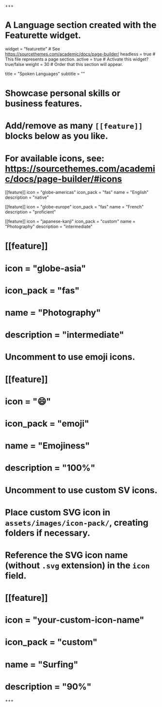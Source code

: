 +++
# A Language section created with the Featurette widget.
widget = "featurette"  # See https://sourcethemes.com/academic/docs/page-builder/
headless = true  # This file represents a page section.
active = true  # Activate this widget? true/false
weight = 30  # Order that this section will appear.

title = "Spoken Languages"
subtitle = ""

# Showcase personal skills or business features.
# 
# Add/remove as many `[[feature]]` blocks below as you like.
# 
# For available icons, see: https://sourcethemes.com/academic/docs/page-builder/#icons

[[feature]]
  icon = "globe-americas"
  icon_pack = "fas"
  name = "English"
  description = "native"
  
[[feature]]
  icon = "globe-europe"
  icon_pack = "fas"
  name = "French"
  description = "proficient"  
  
[[feature]]
  icon = "japanese-kanji"
  icon_pack = "custom"
  name = "Photography"
  description = "intermediate"
#   
# [[feature]]
#   icon = "globe-asia"
#   icon_pack = "fas"
#   name = "Photography"
#   description = "intermediate"

# Uncomment to use emoji icons.
# [[feature]]
#  icon = ":smile:"
#  icon_pack = "emoji"
#  name = "Emojiness"
#  description = "100%"  

# Uncomment to use custom SV icons.
# Place custom SVG icon in `assets/images/icon-pack/`, creating folders if necessary.
# Reference the SVG icon name (without `.svg` extension) in the `icon` field.
# [[feature]]
#  icon = "your-custom-icon-name"
#  icon_pack = "custom"
#  name = "Surfing"
#  description = "90%"

+++
